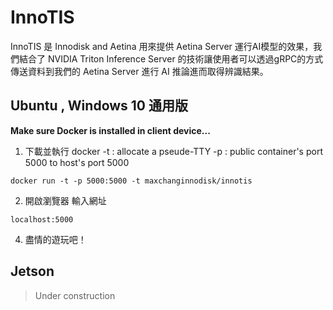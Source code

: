 # InnoTIS
InnoTIS 是 Innodisk and Aetina 用來提供 Aetina Server 運行AI模型的效果，我們結合了 NVIDIA Triton Inference Server 的技術讓使用者可以透過gRPC的方式傳送資料到我們的 Aetina Server 進行 AI 推論進而取得辨識結果。

## Ubuntu , Windows 10 通用版
**Make sure Docker is installed in client device...**

1. 下載並執行 docker
-t : allocate a pseude-TTY
-p : public container's port 5000 to host's port 5000
```
docker run -t -p 5000:5000 -t maxchanginnodisk/innotis
```

2. 開啟瀏覽器 輸入網址
```
localhost:5000
```

4. 盡情的遊玩吧！

## Jetson
>Under construction
